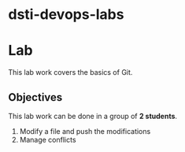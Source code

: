 # dsti-devops-labs
# Lab

This lab work covers the basics of Git.

## Objectives

This lab work can be done in a group of **2 students**.

1. Modify a file and push the modifications
2. Manage conflicts
